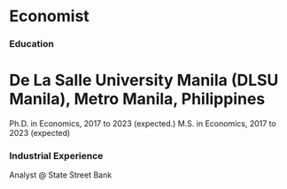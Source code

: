 # Economist 

### Education 
# De La Salle University Manila (DLSU Manila), Metro Manila, Philippines
Ph.D. in Economics, 2017 to 2023 (expected.)
M.S. in Economics, 2017 to 2023 (expected)

### Industrial Experience
Analyst @ State Street Bank 
